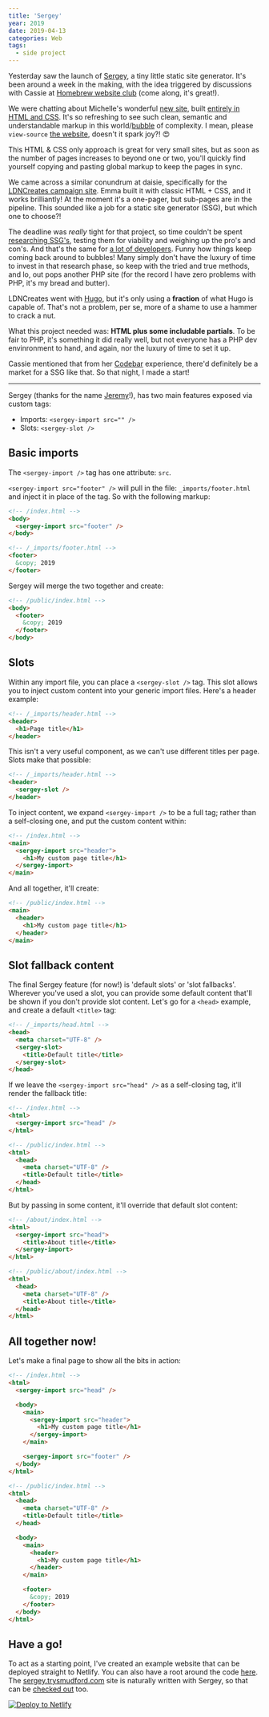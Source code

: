 ```yaml
---
title: 'Sergey'
year: 2019
date: 2019-04-13
categories: Web
tags:
  - side project
---
```


Yesterday saw the launch of [Sergey](https://sergey.trysmudford.com), a tiny little static site generator. It's been around a week in the making, with the idea triggered by discussions with Cassie at [Homebrew website club](https://indieweb.org/Homebrew_Website_Club#Brighton) (come along, it's great!).

We were chatting about Michelle's wonderful [new site](https://michellebarker.co.uk/), built [entirely in HTML and CSS](https://twitter.com/mbarker_84/status/1107416868711743490). It's so refreshing to see such clean, semantic and understandable markup in this world/[bubble](https://adactio.com/journal/15011) of complexity. I mean, please `view-source` [the website](https://michellebarker.co.uk/), doesn't it spark joy?! 😍

This HTML & CSS only approach is great for very small sites, but as soon as the number of pages increases to beyond one or two, you'll quickly find yourself copying and pasting global markup to keep the pages in sync.

We came across a similar conundrum at daisie, specifically for the [LDNCreates campaign site](https://ldncreates.daisie.com/). Emma built it with classic HTML + CSS, and it works brilliantly! At the moment it's a one-pager, but sub-pages are in the pipeline. This sounded like a job for a static site generator (SSG), but which one to choose?!

The deadline was _really_ tight for that project, so time couldn't be spent [researching SSG's](https://www.staticgen.com/), testing them for viability and weighing up the pro's and con's. And that's the same for [a lot of developers](/blog/city-life/). Funny how things keep coming back around to bubbles! Many simply don't have the luxury of time to invest in that research phase, so keep with the tried and true methods, and lo, out pops another PHP site (for the record I have zero problems with PHP, it's my bread and butter).

LDNCreates went with [Hugo](https://gohugo.io/), but it's only using a **fraction** of what Hugo is capable of. That's not a problem, per se, more of a shame to use a hammer to crack a nut.

What this project needed was: **HTML plus some includable partials**. To be fair to PHP, it's something it did really well, but not everyone has a PHP dev envinronment to hand, and again, nor the luxury of time to set it up.

Cassie mentioned that from her [Codebar](https://codebar.io/brighton) experience, there'd definitely be a market for a SSG like that. So that night, I made a start!

---

Sergey (thanks for the name [Jeremy](https://adactio.com)!), has two main features exposed via custom tags:

- Imports: `<sergey-import src="" />`
- Slots: `<sergey-slot />`

## Basic imports

The `<sergey-import />` tag has one attribute: `src`.

`<sergey-import src="footer" />` will pull in the file: `_imports/footer.html` and inject it in place of the tag. So with the following markup:

```html
<!-- /index.html -->
<body>
  <sergey-import src="footer" />
</body>
```

```html
<!-- /_imports/footer.html -->
<footer>
  &copy; 2019
</footer>
```

Sergey will merge the two together and create:

```html
<!-- /public/index.html -->
<body>
  <footer>
    &copy; 2019
  </footer>
</body>
```

## Slots

Within any import file, you can place a `<sergey-slot />` tag. This slot allows you to inject custom content into your generic import files. Here's a header example:

```html
<!-- /_imports/header.html -->
<header>
  <h1>Page title</h1>
</header>
```

This isn't a very useful component, as we can't use different titles per page. Slots make that possible:

```html
<!-- /_imports/header.html -->
<header>
  <sergey-slot />
</header>
```

To inject content, we expand `<sergey-import />` to be a full tag; rather than a self-closing one, and put the custom content within:

```html
<!-- /index.html -->
<main>
  <sergey-import src="header">
    <h1>My custom page title</h1>
  </sergey-import>
</main>
```

And all together, it'll create:

```html
<!-- /public/index.html -->
<main>
  <header>
    <h1>My custom page title</h1>
  </header>
</main>
```

## Slot fallback content

The final Sergey feature (for now!) is 'default slots' or 'slot fallbacks'. Wherever you've used a slot, you can provide some default content that'll be shown if you don't provide slot content. Let's go for a `<head>` example, and create a default `<title>` tag:

```html
<!-- /_imports/head.html -->
<head>
  <meta charset="UTF-8" />
  <sergey-slot>
    <title>Default title</title>
  </sergey-slot>
</head>
```

If we leave the `<sergey-import src="head" />` as a self-closing tag, it'll render the fallback title:

```html
<!-- /index.html -->
<html>
  <sergey-import src="head" />
</html>
```

```html
<!-- /public/index.html -->
<html>
  <head>
    <meta charset="UTF-8" />
    <title>Default title</title>
  </head>
</html>
```

But by passing in some content, it'll override that default slot content:

```html
<!-- /about/index.html -->
<html>
  <sergey-import src="head">
    <title>About title</title>
  </sergey-import>
</html>
```

```html
<!-- /public/about/index.html -->
<html>
  <head>
    <meta charset="UTF-8" />
    <title>About title</title>
  </head>
</html>
```

## All together now!

Let's make a final page to show all the bits in action:

```html
<!-- /index.html -->
<html>
  <sergey-import src="head" />

  <body>
    <main>
      <sergey-import src="header">
        <h1>My custom page title</h1>
      </sergey-import>
    </main>

    <sergey-import src="footer" />
  </body>
</html>
```

```html
<!-- /public/index.html -->
<html>
  <head>
    <meta charset="UTF-8" />
    <title>Default title</title>
  </head>

  <body>
    <main>
      <header>
        <h1>My custom page title</h1>
      </header>
    </main>

    <footer>
      &copy; 2019
    </footer>
  </body>
</html>
```

## Have a go!

To act as a starting point, I've created an example website that can be deployed straight to Netlify. You can also have a root around the code [here](https://github.com/trys/sergey-netlify). The [sergey.trysmudford.com](https://sergey.trysmudford.com/) site is naturally written with Sergey, so that can be [checked out](https://github.com/trys/sergey/tree/master/example) too.

[![Deploy to Netlify](https://www.netlify.com/img/deploy/button.svg)](https://app.netlify.com/start/deploy?repository=https://github.com/netlify/sergey-netlify)
